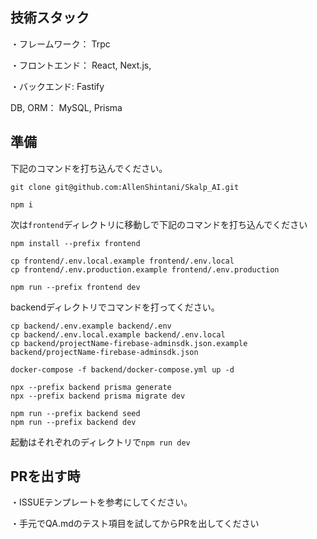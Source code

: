 ## 技術スタック

・フレームワーク： Trpc


・フロントエンド： React, Next.js, 


・バックエンド: Fastify


DB, ORM： MySQL, Prisma


## 準備
下記のコマンドを打ち込んでください。


`git clone git@github.com:AllenShintani/Skalp_AI.git`


`npm i`

次は`frontend`ディレクトリに移動しで下記のコマンドを打ち込んでください
```
npm install --prefix frontend

cp frontend/.env.local.example frontend/.env.local
cp frontend/.env.production.example frontend/.env.production

npm run --prefix frontend dev
```

backendディレクトリでコマンドを打ってください。
```
cp backend/.env.example backend/.env
cp backend/.env.local.example backend/.env.local
cp backend/projectName-firebase-adminsdk.json.example backend/projectName-firebase-adminsdk.json

docker-compose -f backend/docker-compose.yml up -d

npx --prefix backend prisma generate
npx --prefix backend prisma migrate dev

npm run --prefix backend seed
npm run --prefix backend dev
```

起動はそれぞれのディレクトリで`npm run dev`


## PRを出す時
・ISSUEテンプレートを参考にしてください。


・手元でQA.mdのテスト項目を試してからPRを出してください
